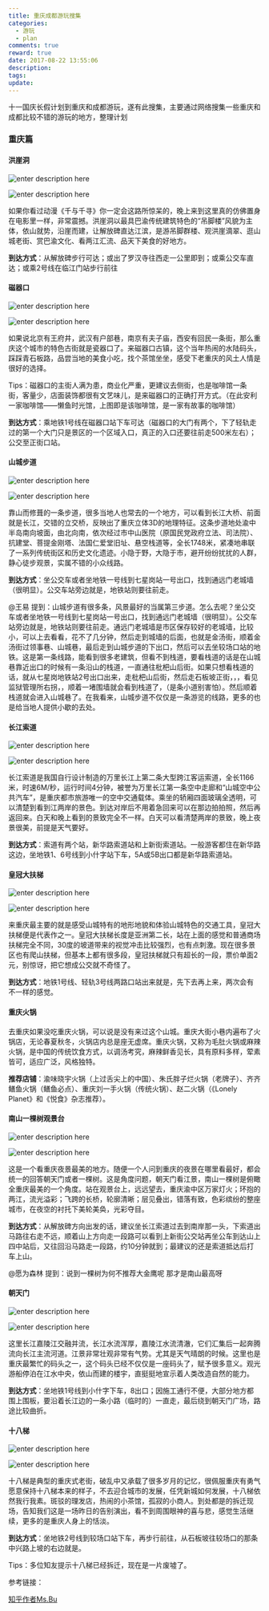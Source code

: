 ```yaml
---
title: 重庆成都游玩搜集
categories:
  - 游玩
  - plan
comments: true
reward: true
date: 2017-08-22 13:55:06
description:
tags:
update:
---
```



十一国庆长假计划到重庆和成都游玩，遂有此搜集，主要通过网络搜集一些重庆和成都比较不错的游玩的地方，整理计划

<!--more-->

### 重庆篇

#### 洪崖洞

![enter description here][1]

![enter description here][2]

如果你看过动漫《千与千寻》你一定会这路所惊呆的，晚上来到这里真的仿佛置身在电影里一样，非常震撼。洪崖洞以最具巴渝传统建筑特色的“吊脚楼”风貌为主体，依山就势，沿崖而建，让解放碑直达江滨，是游吊脚群楼、观洪崖滴翠、逛山城老街、赏巴渝文化、看两江汇流、品天下美食的好地方。

**到达方式**：从解放碑步行可达；或出了罗汉寺往西走一公里即到；或乘公交车直达；或乘2号线在临江门站步行前往


#### 磁器口

![enter description here][3]

![enter description here][4]

如果说北京有王府井，武汉有户部巷，南京有夫子庙，西安有回民一条街，那么重庆这个城市的特色古街就是瓷器口了。来磁器口古镇，这个当年热闹的水陆码头，踩踩青石板路，品尝当地的美食小吃，找个茶馆坐坐，感受下老重庆的风土人情是很好的选择。

Tips：磁器口的主街人满为患，商业化严重，更建议去侧街，也是咖啡馆一条街，客量少，店面装饰都很有文艺味儿，是来磁器口的正确打开方式。（在此安利一家咖啡馆——懒鱼时光馆，上图即是该咖啡馆，是一家有故事的咖啡馆）

**到达方式**：乘地铁1号线在磁器口站下车可达（磁器口的大门有两个，下了轻轨走过的第一个大门只是景区的一个区域入口，真正的入口还要往前走500米左右）；公交至正街口站。

#### 山城步道

![enter description here][5]

![enter description here][6]

靠山而修葺的一条步道，很多当地人也常去的一个地方，可以看到长江大桥、前面就是长江，交错的立交桥，反映出了重庆立体3D的地理特征。这条步道地处渝中半岛南向坡面，由北向南，依次经过市中山医院（原国民党政府立法、司法院）、抗建堂、菩提金刚塔、法国仁爱堂旧址、悬空栈道等，全长1748米，紧凑地串联了一系列传统街区和历史文化遗迹。小隐于野，大隐于市，避开纷纷扰扰的人群，静心徒步观景，实属不错的小众线路。

**到达方式**：坐公交车或者坐地铁一号线到七星岗站一号出口，找到通远门老城墙（很明显）。公交车站旁边就是，地铁站则要往前走。

@王易 提到：山城步道有很多条，风景最好的当属第三步道。怎么去呢？坐公交车或者坐地铁一号线到七星岗站一号出口，找到通远门老城墙（很明显）。公交车站旁边就是，地铁站则要往前走。通远门老城墙是市区保存较好的老城墙，比较小，可以上去看看，花不了几分钟，然后走到城墙的后面，也就是金汤街，顺着金汤街过领事巷、山城巷，最后走到山城步道的下出口，然后可以去坐较场口站的地铁。这是第一条线路，能看到很多老建筑，但看不到栈道，要看栈道的话是在山城巷靠近出口的时候有一条沿山的栈道，一直通往枇杷山后街。如果只想看栈道的话，就从七星岗地铁站2号出口出来，走枇杷山后街，然后走石板坡正街，，，看见监狱管理所右拐，，顺着一堵围墙就会看到栈道了，（是条小道别害怕）。然后顺着栈道就会进入山城巷了。在我看来，山城步道不仅仅是一条游览的线路，更多的也是给当地人提供小歇的去处。

#### 长江索道

![enter description here][7]

![enter description here][8]

长江索道是我国自行设计制造的万里长江上第二条大型跨江客运索道，全长1166米，时速6M/秒，运行时间4分钟，被誉为万里长江第一条空中走廊和“山城空中公共汽车”，是重庆都市旅游唯一的空中交通载体。乘坐的轿厢四面玻璃全透明，可以清楚到看到江两岸的景色。到达对岸后不用着急回来可以在那边拍拍照，然后再返回来。白天和晚上看到的景致完全不一样。白天可以看清楚两岸的景致，晚上夜景很美，前提是天气要好。

**到达方式**：索道有两个站，新华路索道站和上新街索道站。一般游客都住在新华路这边，坐地铁1、6号线到小什字站下车，5A或5B出口都是新华路索道站。

#### 皇冠大扶梯

![enter description here][9]

![enter description here][10]

来重庆最主要的就是感受山城特有的地形地貌和体验山城特色的交通工具，皇冠大扶梯便是代表作之一。皇冠大扶梯长度是亚洲第二长，站在上面的感觉和普通商场扶梯完全不同，30度的坡道带来的视觉冲击比较强烈，也有点刺激。现在很多景区也有爬山扶梯，但基本上都有很多段，皇冠扶梯就只有超长的一段，票价单面2元，别惊讶，把它想成公交就不奇怪了。

**到达方式**：地铁1号线、轻轨3号线两路口站出来就是，先下去再上来，两次会有不一样的感觉。

#### 重庆火锅

去重庆如果没吃重庆火锅，可以说是没有来过这个山城。重庆大街小巷内遍布了火锅店，无论春夏秋冬，火锅店内总是座无虚席。重庆火锅，又称为毛肚火锅或麻辣火锅，是中国的传统饮食方式，以调汤考究，麻辣鲜香见长，具有原料多样，荤素皆可，适应广泛，风格独特。

**推荐店铺**：渝味晓宇火锅（上过舌尖上的中国）、朱氏胖子烂火锅（老牌子）、齐齐鳝鱼火锅（鳝鱼必点）、重庆刘一手火锅（传统火锅）、赵二火锅（《Lonely Planet》和《悦食》杂志推荐）。

#### 南山一棵树观景台

![enter description here][11]

![enter description here][12]

这是一个看重庆夜景最美的地方。随便一个人问到重庆的夜景在哪里看最好，都会统一的回答朝天门或者一棵树。这是角度问题，朝天门看江景，南山一棵树是俯瞰全重庆最美的一个角度。站在观景台上，远远望去，重庆渝中区万家灯火；环抱的两江，流光溢彩；飞跨的长桥，轮廓清晰；层见叠出，错落有致，色彩缤纷的整座城市，在夜空的衬托下美轮美奂，光彩夺目。

**到达方式**：从解放碑方向出发的话，建议坐长江索道过去到南岸那一头，下索道出马路往右走不远，顺着山上方向走一段路可以看到上新街公交站再坐公车到达山上四中站后，又往回沿马路走一段路，约10分钟就到；最建议的还是索道抵达后打车上山。

@愿为森林 提到：说到一棵树为何不推荐大金鹰呢 那才是南山最高呀


#### 朝天门

![enter description here][13]

![enter description here][14]

这里长江嘉陵江交融并流，长江水流浑厚，嘉陵江水流清澈，它们汇集后一起奔腾流向长江主流河道。江景非常壮观非常有气势。尤其是天气晴朗的时候。这里也是重庆最繁忙的码头之一，这个码头已经不仅仅是一座码头了，赋予很多意义。观光游船停泊在江水中央，依山而建的楼宇，直挺挺地宣示着人类改造自然的能力。

**到达方式**：坐地铁1号线到小什字下车，8出口；因施工通行不便，大部分地方都围上围板，要沿着长江边的一条小路（临时的）一直走，最后绕到朝天门广场，路途比较曲折。

#### 十八梯

![enter description here][15]

![enter description here][16]

十八梯是典型的重庆式老街，破乱中又承载了很多岁月的记忆，很佩服重庆有勇气愿意保持十八梯本来的样子，不去迎合城市的发展，任凭新城如何发展，十八梯依然我行我素。斑驳的理发店，热闹的小茶馆，孤寂的小商人。到处都是的拆迁现场，告知我们这是一场昨日的告别演出，看不到周围眼神的喜与悲，感觉生活继续，更多的是重庆人身上的恬淡。

**到达方式**：坐地铁2号线到较场口站下车，再步行前往，从石板坡往较场口的那条中兴路上坡的右边就是。

Tips：多位知友提示十八梯已经拆迁，现在是一片废墟了。



参考链接：

[知乎作者Ms.Bu][17]


  [1]: ./images/1503381464594.jpg
  [2]: ./images/1503381473865.jpg
  [3]: ./images/1503381612937.jpg
  [4]: ./images/1503381618983.jpg
  [5]: ./images/1503381699199.jpg
  [6]: ./images/1503381707949.jpg
  [7]: ./images/1503381840607.jpg
  [8]: ./images/1503381846665.jpg
  [9]: ./images/1503381938496.jpg
  [10]: ./images/1503381944783.jpg
  [11]: ./images/1503382080134.jpg
  [12]: ./images/1503382087451.jpg
  [13]: ./images/1503382154955.jpg
  [14]: ./images/1503382160565.jpg
  [15]: ./images/1503382854689.jpg
  [16]: ./images/1503382863458.jpg
  [17]: https://www.zhihu.com/question/19960284/answer/101579601